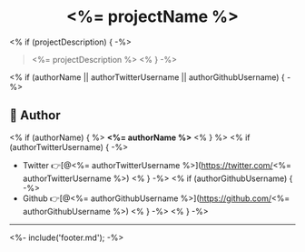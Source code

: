 <h1 align="center"><%= projectName %></h1>

<% if (projectDescription) { -%>
> <%= projectDescription %>
<% } -%>

<% if (authorName || authorTwitterUsername || authorGithubUsername) { -%>
## 👤 Author
<% if (authorName) { %>
**<%= authorName %>**
<% } %>
<% if (authorTwitterUsername) { -%>
* Twitter 👉[@<%= authorTwitterUsername %>](https://twitter.com/<%= authorTwitterUsername %>)
<% } -%>
<% if (authorGithubUsername) { -%>
* Github 👉[@<%= authorGithubUsername %>](https://github.com/<%= authorGithubUsername %>)
<% } -%>
<% } -%>

***
<%- include('footer.md'); -%>